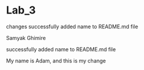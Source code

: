 # Lab_3

changes
successfully added name to README.md file

Samyak Ghimire

successfully added name to README.md file

My name is Adam, and this is my change